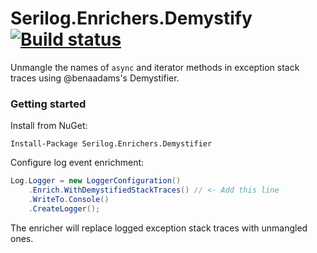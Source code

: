 # Serilog.Enrichers.Demystify [![Build status](https://ci.appveyor.com/api/projects/status/puw2a1ab4tkcaea3?svg=true)](https://ci.appveyor.com/project/NicholasBlumhardt/serilog-enrichers-demystify)

Unmangle the names of `async` and iterator methods in exception stack traces using @benaadams's Demystifier.

### Getting started

Install from NuGet:

```
Install-Package Serilog.Enrichers.Demystifier
```

Configure log event enrichment:

```csharp
Log.Logger = new LoggerConfiguration()
    .Enrich.WithDemystifiedStackTraces() // <- Add this line
    .WriteTo.Console()
    .CreateLogger();
```

The enricher will replace logged exception stack traces with unmangled ones.

